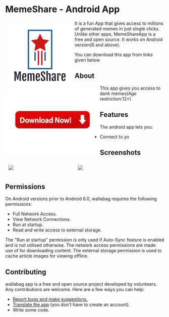 # MemeShare - Android App

<img src="/img/logo.png" align="left"
width="200" hspace="10" vspace="10">

It is a fun App that gives access to millions of generated memes in just single clicks.
Unlike other apps, MemeShareApp is a free and open source.
It works on Android version(6<Marshmello> and above).

You can download this app from links given below
[<img src="img/download.png" align="left" height="200" width="300">](https://www.mediafire.com/file/fl3683beu3bw1kv/MemeShare.apk/file)   

## About
This app gives you access to dank memes(Age restriction:12+)

## Features

The android app lets you:
- Connect to yo


## Screenshots

[<img src="/readmList.png" align="left"
width="200"
    hspace="10" vspace="10">](/readme/Wallabag%20Reading%20List.png)
[<img src="/readme/Wallabag%20Article%20View.png" align="center"
width="200"
    hspace="10" vspace="10">](/readme/Wallabag%20Article%20View.png)

## Permissions

On Android versions prior to Android 6.0, wallabag requires the following permissions:
- Full Network Access.
- View Network Connections.
- Run at startup.
- Read and write access to external storage.

The "Run at startup" permission is only used if Auto-Sync feature is enabled and is not utilised otherwise. The network access permissions are made use of for downloading content. The external storage permission is used to cache article images for viewing offline.

## Contributing

wallabag app is a free and open source project developed by volunteers. Any contributions are welcome. Here are a few ways you can help:
 * [Report bugs and make suggestions.](https://github.com/wallabag/android-app/issues)
 * [Translate the app](https://hosted.weblate.org/projects/wallabag/android-app/) (you don't have to create an account).
 * Write some code.
